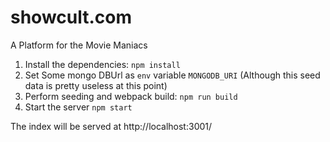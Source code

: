 #	showcult.com

A Platform for the Movie Maniacs

1. Install the dependencies: `npm install`
2. Set Some mongo DBUrl as `env` variable `MONGODB_URI` (Although this seed data is pretty useless at this point)
3. Perform seeding and webpack build: `npm run build`
4. Start the server `npm start`

The index will be served at http://localhost:3001/
